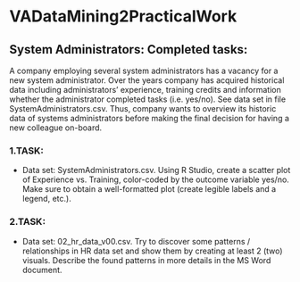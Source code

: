 # VADataMining2PracticalWork

## System Administrators: Completed tasks:
A company employing several system administrators has a vacancy for a new system 
administrator. Over the years company has acquired historical data including administrators’ 
experience, training credits and information whether the administrator completed tasks (i.e. 
yes/no). See data set in file SystemAdministrators.csv. Thus, company wants to overview 
its historic data of systems administrators before making the final decision for having a new 
colleague on-board.

### 1.TASK:
- Data set: SystemAdministrators.csv. Using R Studio, create a scatter plot of 
Experience vs. Training, color-coded by the outcome variable yes/no. Make sure to 
obtain a well-formatted plot (create legible labels and a legend, etc.).

### 2.TASK:
- Data set: 02_hr_data_v00.csv. Try to discover some patterns / relationships in HR
data set and show them by creating at least 2 (two) visuals. Describe the found 
patterns in more details in the MS Word document.
